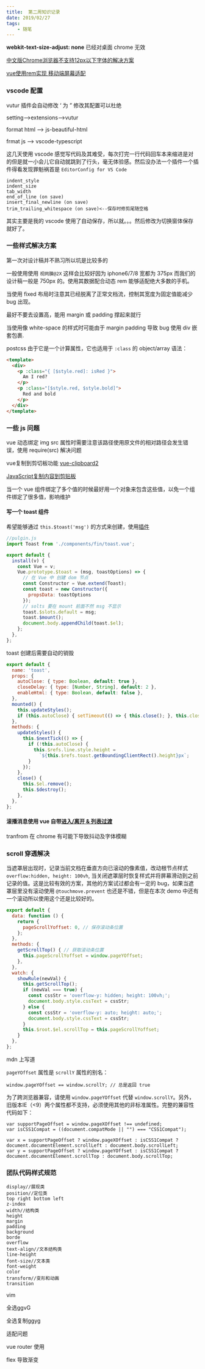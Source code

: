 ```yaml
---
title:  第二周知识记录
date: 2019/02/27
tags:	
	- 随笔
---
```


**webkit-text-size-adjust: none** 已经对桌面 chrome 无效

[中文版Chrome浏览器不支持12px以下字体的解决方案](https://blog.csdn.net/freshlover/article/details/9746821)

[vue使用rem实现 移动端屏幕适配](https://www.cnblogs.com/zanguixuan/p/9811167.html)

### vscode 配置

vutur 插件会自动修改 ‘ 为 ” 修改其配置可以杜绝

setting-->extensions-->vutur

format html --> js-beautiful-html

frmat js --> vscode-typescript

这几天使用 vscode 感觉写代码及其难受，每次打完一行代码回车本来缩进是对的但是就一小会儿它自动就跳到了行头，毫无体验感。然后没办法一个插件一个插件得看发现罪魁祸首是 `EditorConfig for VS Code` 

```
indent_style
indent_size
tab_width
end_of_line (on save)
insert_final_newline (on save)
trim_trailing_whitespace (on save)<--保存时修剪尾随空格
```

其实主要是我的 vscode 使用了自动保存，所以就。。。然后修改为切换窗体保存就好了。

<!--more-->

### 一些样式解决方案

第一次对设计稿并不熟习所以坑是比较多的

一般使用使用 `视网膜@2X` 这样会比较好因为 iphone6/7/8 宽都为 375px 而我们的设计稿一般是 750px 的。使用其数据配合动态 rem 能够适配绝大多数的手机。

当使用 fixed 布局时注意其已经脱离了正常文档流，控制其宽度为固定值能减少 bug 出现。 

最好不要去设置高，能用 margin 或 padding 撑起来就行

当使用像 white-space 的样式时可能由于 margin padding 导致 bug 使用 div 嵌套包裹.

postcss 由于它是一个计算属性，它也适用于 `:class` 的 object/array 语法：

```html
<template>
  <div>
    <p :class="{ [$style.red]: isRed }">
      Am I red?
    </p>
    <p :class="[$style.red, $style.bold]">
      Red and bold
    </p>
  </div>
</template>
```

### 一些 js 问题

vue 动态绑定 img src 属性时需要注意该路径使用原文件的相对路径会发生错误，使用 require(src) 解决问题

vue复制到剪切板功能 [vue-clipboard2](https://github.com/Inndy/vue-clipboard2)

[JavaScript复制内容到剪贴板](https://juejin.im/post/5a94f8eff265da4e9b593c29)

当一个 vue 组件绑定了多个值的时候最好用一个对象来包含这些值，以免一个组件绑定了很多值，影响维护

#### 写一个 toast 组件

希望能够通过 `this.$toast('msg')` 的方式来创建，使用[插件](https://cn.vuejs.org/v2/guide/plugins.html)

```javascript
//pulgin.js
import Toast from './components/fin/toast.vue';

export default {
  install(v) {
    const Vue = v;
    Vue.prototype.$toast = (msg, toastOptions) => {
      // 在 Vue 中 创建 dom 节点
      const Constructor = Vue.extend(Toast);
      const toast = new Constructor({
        propsData: toastOptions
      });
      // solts 要在 mount 前面不然 msg 不显示
      toast.$slots.default = msg;
      toast.$mount();
      document.body.appendChild(toast.$el);
    };
  },
};
```

toast 创建后需要自动的销毁

```JavaScript
export default {
  name: 'toast',
  props: {
    autoClose: { type: Boolean, default: true },
    closeDelay: { type: [Number, String], default: 2 },
    enableHtml: { type: Boolean, default: false },
  },
  mounted() {
    this.updateStyles();
    if (this.autoClose) { setTimeout(() => { this.close(); }, this.closeDelay * 1000); }
  },
  methods: {
    updateStyles() {
      this.$nextTick(() => {
        if (!this.autoClose) {
          this.$refs.line.style.height =
            `${this.$refs.toast.getBoundingClientRect().height}px`;
        }
      });
    },
    close() {
      this.$el.remove();
      this.$destroy();
    },
  },
};
```



#### 滚播消息使用 vue 自带[进入/离开 & 列表过渡](https://cn.vuejs.org/v2/guide/transitions.html)

tranfrom 在 chrome 有可能下导致抖动及字体模糊

### scroll 穿透解决

当遮罩层出现时，记录当前文档在垂直方向已滚动的像素值，改动根节点样式 `overflow:hidden, height: 100vh`, 当关闭遮罩层时恢复样式并将屏幕滑动到之前记录的值。这是比较有效的方案，其他的方案试过都会有一定的 bug，如果当遮罩层里没有滚动使用 `@touchmove.prevent` 也还是不错，但是在本次 demo 中还有一个滚动所以使用这个还是比较好的。

```JavaScript
export default {
  data: function () {
    return {
      pageScrollYoffset: 0, // 保存滚动条位置
    };
  },
  methods: {
    getScrollTop() { // 获取滚动条位置
      this.pageScrollYoffset = window.pageYOffset;
    },
  },
  watch: {
    showRule(newVal) {
      this.getScrollTop();
      if (newVal === true) {
        const cssStr = 'overflow-y: hidden; height: 100vh;';
        document.body.style.cssText = cssStr;
      } else {
        const cssStr = 'overflow-y: auto; height: auto;';
        document.body.style.cssText = cssStr;
      }
      this.$root.$el.scrollTop = this.pageScrollYoffset;
    }
  },
};
```

 mdn 上写道

`pageYOffset` 属性是 `scrollY` 属性的别名：

```
window.pageYOffset == window.scrollY; // 总是返回 true
```

为了跨浏览器兼容，请使用 `window.pageYOffset` 代替 `window.scrollY`。另外，旧版本IE（<9）两个属性都不支持，必须使用其他的非标准属性。完整的兼容性代码如下：

```
var supportPageOffset = window.pageXOffset !== undefined;
var isCSS1Compat = ((document.compatMode || "") === "CSS1Compat");

var x = supportPageOffset ? window.pageXOffset : isCSS1Compat ? document.documentElement.scrollLeft : document.body.scrollLeft;
var y = supportPageOffset ? window.pageYOffset : isCSS1Compat ? document.documentElement.scrollTop : document.body.scrollTop;
```

### 团队代码样式规范

```
display//展现类
position//定位类
top right bottom left
z-index
width//结构类
height
margin
padding
background
borde
overflow
text-align//文本结构类
line-height
font-size//文本类
font-weight
color
transform//变形和动画
transition
```



vim 

全选ggvG

全选复制ggyg



适配问题

vue router 使用

flex  导致渐变